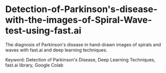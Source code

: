 # Detection-of-Parkinson's-disease-with-the-images-of-Spiral-Wave-test-using-fast.ai

The diagnosis of Parkinson's disease in hand-drawn images of spirals and waves with fast.ai and deep learning techniques.

Keyword: Detection of Parkinson's Disease, Deep Learning Techniques, fast.ai library, Google Colab
